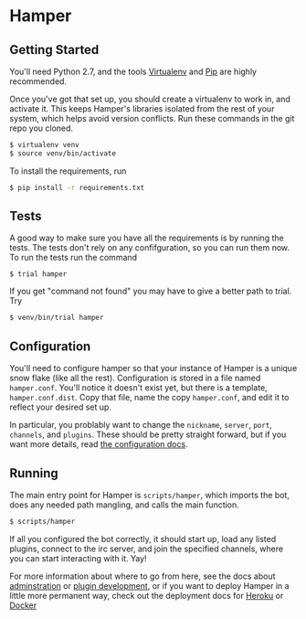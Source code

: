 # Hamper

## Getting Started

You'll need Python 2.7, and the tools [Virtualenv][venv] and [Pip][pip] are
highly recommended.

[venv]: http://www.virtualenv.org/en/latest/
[pip]: https://pypi.python.org/pypi/pip

Once you've got that set up, you should create a virtualenv to work in,
and activate it. This keeps Hamper's libraries isolated from the rest of
your system, which helps avoid version conflicts. Run these commands in
the git repo you cloned.

```bash
$ virtualenv venv
$ source venv/bin/activate
```

To install the requirements, run

```bash
$ pip install -r requirements.txt
```

## Tests

A good way to make sure you have all the requirements is by running the tests. The tests don't rely on any confifguration, so you can run them now. To run the tests run the command

```bashs
$ trial hamper
```

If you get "command not found" you may have to give a better path to trial. Try

```bash
$ venv/bin/trial hamper
```

## Configuration

You'll need to configure hamper so that your instance of Hamper is a
unique snow flake (like all the rest). Configuration is stored in a file
named `hamper.conf`. You'll notice it doesn't exist yet, but there is a
template, `hamper.conf.dist`. Copy that file, name the copy
`hamper.conf`, and edit it to reflect your desired set up.

In particular, you problably want to change the `nickname`, `server`,
`port`, `channels`, and `plugins`. These should be pretty straight
forward, but if you want more details, read
[the configuration docs][docs].

[docs]: docs.mkd

## Running

The main entry point for Hamper is `scripts/hamper`, which imports the
bot, does any needed path mangling, and calls the main function.

```bash
$ scripts/hamper
```

If all you configured the bot correctly, it should start up, load any
listed plugins, connect to the irc server, and join the specified
channels, where you can start interacting with it. Yay!

For more information about where to go from here, see the docs about
[adminstration][admin] or [plugin development][plugindev], or if you
want to deploy Hamper in a little more permanent way, check out the
deployment docs for [Heroku][heroku] or [Docker][docker]

[admin]: admin.mkd
[plugindev]: plugindev.mkd
[heroku]: heroku.mkd
[docker]: docker.mkd
